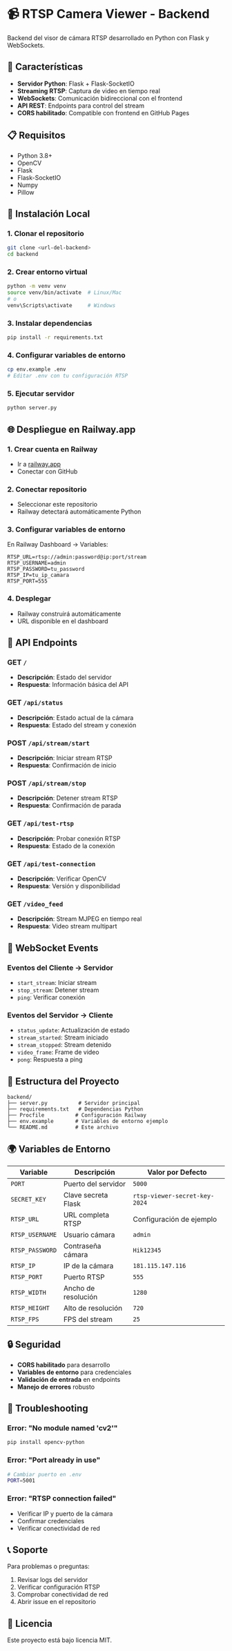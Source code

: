 # 📹 RTSP Camera Viewer - Backend

Backend del visor de cámara RTSP desarrollado en Python con Flask y WebSockets.

## 🚀 Características

- **Servidor Python**: Flask + Flask-SocketIO
- **Streaming RTSP**: Captura de video en tiempo real
- **WebSockets**: Comunicación bidireccional con el frontend
- **API REST**: Endpoints para control del stream
- **CORS habilitado**: Compatible con frontend en GitHub Pages

## 📋 Requisitos

- Python 3.8+
- OpenCV
- Flask
- Flask-SocketIO
- Numpy
- Pillow

## 🔧 Instalación Local

### 1. Clonar el repositorio
```bash
git clone <url-del-backend>
cd backend
```

### 2. Crear entorno virtual
```bash
python -m venv venv
source venv/bin/activate  # Linux/Mac
# o
venv\Scripts\activate     # Windows
```

### 3. Instalar dependencias
```bash
pip install -r requirements.txt
```

### 4. Configurar variables de entorno
```bash
cp env.example .env
# Editar .env con tu configuración RTSP
```

### 5. Ejecutar servidor
```bash
python server.py
```

## 🌐 Despliegue en Railway.app

### 1. Crear cuenta en Railway
- Ir a [railway.app](https://railway.app)
- Conectar con GitHub

### 2. Conectar repositorio
- Seleccionar este repositorio
- Railway detectará automáticamente Python

### 3. Configurar variables de entorno
En Railway Dashboard → Variables:
```
RTSP_URL=rtsp://admin:password@ip:port/stream
RTSP_USERNAME=admin
RTSP_PASSWORD=tu_password
RTSP_IP=tu_ip_camara
RTSP_PORT=555
```

### 4. Desplegar
- Railway construirá automáticamente
- URL disponible en el dashboard

## 🔌 API Endpoints

### GET `/`
- **Descripción**: Estado del servidor
- **Respuesta**: Información básica del API

### GET `/api/status`
- **Descripción**: Estado actual de la cámara
- **Respuesta**: Estado del stream y conexión

### POST `/api/stream/start`
- **Descripción**: Iniciar stream RTSP
- **Respuesta**: Confirmación de inicio

### POST `/api/stream/stop`
- **Descripción**: Detener stream RTSP
- **Respuesta**: Confirmación de parada

### GET `/api/test-rtsp`
- **Descripción**: Probar conexión RTSP
- **Respuesta**: Estado de la conexión

### GET `/api/test-connection`
- **Descripción**: Verificar OpenCV
- **Respuesta**: Versión y disponibilidad

### GET `/video_feed`
- **Descripción**: Stream MJPEG en tiempo real
- **Respuesta**: Video stream multipart

## 🔌 WebSocket Events

### Eventos del Cliente → Servidor
- `start_stream`: Iniciar stream
- `stop_stream`: Detener stream
- `ping`: Verificar conexión

### Eventos del Servidor → Cliente
- `status_update`: Actualización de estado
- `stream_started`: Stream iniciado
- `stream_stopped`: Stream detenido
- `video_frame`: Frame de video
- `pong`: Respuesta a ping

## 📁 Estructura del Proyecto

```
backend/
├── server.py          # Servidor principal
├── requirements.txt   # Dependencias Python
├── Procfile          # Configuración Railway
├── env.example       # Variables de entorno ejemplo
└── README.md         # Este archivo
```

## 🌍 Variables de Entorno

| Variable | Descripción | Valor por Defecto |
|----------|-------------|-------------------|
| `PORT` | Puerto del servidor | `5000` |
| `SECRET_KEY` | Clave secreta Flask | `rtsp-viewer-secret-key-2024` |
| `RTSP_URL` | URL completa RTSP | Configuración de ejemplo |
| `RTSP_USERNAME` | Usuario cámara | `admin` |
| `RTSP_PASSWORD` | Contraseña cámara | `Hik12345` |
| `RTSP_IP` | IP de la cámara | `181.115.147.116` |
| `RTSP_PORT` | Puerto RTSP | `555` |
| `RTSP_WIDTH` | Ancho de resolución | `1280` |
| `RTSP_HEIGHT` | Alto de resolución | `720` |
| `RTSP_FPS` | FPS del stream | `25` |

## 🔒 Seguridad

- **CORS habilitado** para desarrollo
- **Variables de entorno** para credenciales
- **Validación de entrada** en endpoints
- **Manejo de errores** robusto

## 🐛 Troubleshooting

### Error: "No module named 'cv2'"
```bash
pip install opencv-python
```

### Error: "Port already in use"
```bash
# Cambiar puerto en .env
PORT=5001
```

### Error: "RTSP connection failed"
- Verificar IP y puerto de la cámara
- Confirmar credenciales
- Verificar conectividad de red

## 📞 Soporte

Para problemas o preguntas:
1. Revisar logs del servidor
2. Verificar configuración RTSP
3. Comprobar conectividad de red
4. Abrir issue en el repositorio

## 📄 Licencia

Este proyecto está bajo licencia MIT.
